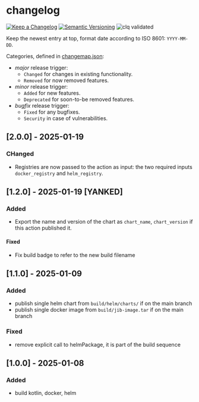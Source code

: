 # changelog

[![Keep a Changelog](https://img.shields.io/badge/Keep%20a%20Changelog-1.0.0-informational)](https://keepachangelog.com/en/1.0.0/)
[![Semantic Versioning](https://img.shields.io/badge/Sematic%20Versioning-2.0.0-informational)](https://semver.org/spec/v2.0.0.html)
![clq validated](https://img.shields.io/badge/clq-validated-success)

Keep the newest entry at top, format date according to ISO 8601: `YYYY-MM-DD`.

Categories, defined in [changemap.json](.github/clq/changemap.json):

- *major* release trigger:
  - `Changed` for changes in existing functionality.
  - `Removed` for now removed features.
- *minor* release trigger:
  - `Added` for new features.
  - `Deprecated` for soon-to-be removed features.
- *bugfix* release trigger:
  - `Fixed` for any bugfixes.
  - `Security` in case of vulnerabilities.

## [2.0.0] - 2025-01-19

### CHanged

- Registries are now passed to the action as input: the two required inputs `docker_registry` and `helm_registry`.

## [1.2.0] - 2025-01-19  [YANKED]

### Added

- Export the name and version of the chart as `chart_name`, `chart_version` if this action published it.

#### Fixed

- Fix build badge to refer to the new build filename

## [1.1.0] - 2025-01-09

### Added

- publish single helm chart from `build/helm/charts/` if on the main branch
- publish single docker image from `build/jib-image.tar` if on the main branch

### Fixed

- remove explicit call to helmPackage, it is part of the build sequence

## [1.0.0] - 2025-01-08

### Added

- build kotlin, docker, helm
